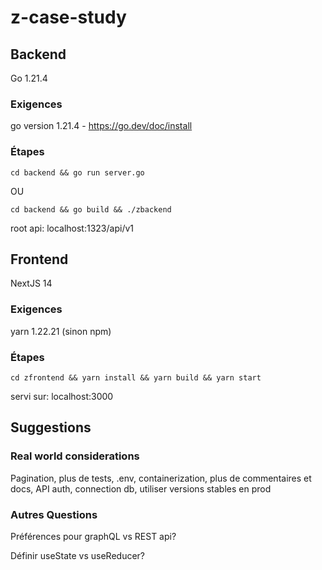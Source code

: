 # z-case-study

## Backend

Go 1.21.4

### Exigences

go version 1.21.4 - https://go.dev/doc/install

### Étapes

`cd backend && go run server.go`

OU

`cd backend && go build && ./zbackend`

root api: localhost:1323/api/v1

## Frontend

NextJS 14

### Exigences

yarn 1.22.21 (sinon npm)

### Étapes

`cd zfrontend && yarn install && yarn build && yarn start`

servi sur: localhost:3000

## Suggestions

### Real world considerations

Pagination, plus de tests, .env, containerization, plus de commentaires et docs, API auth, connection db, utiliser versions stables en prod

### Autres Questions

Préférences pour graphQL vs REST api?

Définir useState vs useReducer?
